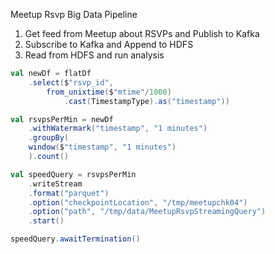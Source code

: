 Meetup Rsvp Big Data Pipeline

1. Get feed from Meetup about RSVPs and Publish to Kafka
2. Subscribe to Kafka and Append to HDFS
3. Read from HDFS and run analysis

```scala
val newDf = flatDf
    .select($"rsvp_id", 
        from_unixtime($"mtime"/1000)
            .cast(TimestampType).as("timestamp"))

val rsvpsPerMin = newDf
    .withWatermark("timestamp", "1 minutes")
    .groupBy(
    window($"timestamp", "1 minutes")
    ).count()

val speedQuery = rsvpsPerMin
    .writeStream
    .format("parquet")
    .option("checkpointLocation", "/tmp/meetupchk04")
    .option("path", "/tmp/data/MeetupRsvpStreamingQuery")
    .start()

speedQuery.awaitTermination()

```